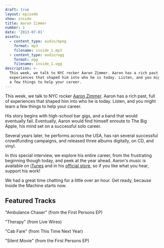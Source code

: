 ```yaml
---
draft: true
layout: episode
show: inside
title: Aaron Zimmer
number: 1
date: '2013-07-01'
assets:
  - content_type: audio/mpeg
    format: mp3
    filename: inside_1.mp3
  - content_type: audio/ogg
    format: ogg
    filename: inside_1.ogg
description: >-
  This week, we talk to NYC rocker Aaron Zimmer. Aaron has a rich past, full of
  experiences that shaped him into who he is today. Listen, and you might learn
  a few things to help your career.
---
```

This week, we talk to NYC rocker [Aaron Zimmer](http://aaronzimmer.com). Aaron has a rich past, full of experiences that shaped him into who he is today. Listen, and you might learn a few things to help your career.

His story begins with high-school bar gigs, and a band that would eventually fail. Eventually, Aaron would find himself enroute to The Big Apple, his mind set on a successful solo career.

Several years later, he performs across the USA, has ran several successful crowdfunding campaigns, and released three albums digitally, on CD, and vinyl.

In this special interview, we explore his entire career, from the frustrating beginning though today, and peek at the year ahead. Aaron's music is available on [iTunes](https://itunes.apple.com/us/album/live-wires/id302797880) and in his [official store](http://aaronzimmer.com/Shop), so if you like what you hear, support his work!

We had a great time chatting for a little over an hour. Get ready, because Inside the Machine starts now.

## Featured Tracks

"Ambulance Chaser" (from the First Persons EP)

"Therapy" (from Live Wires)

"Cab Fare" (from This Time Next Year)

"Silent Movie" (from the First Persons EP)